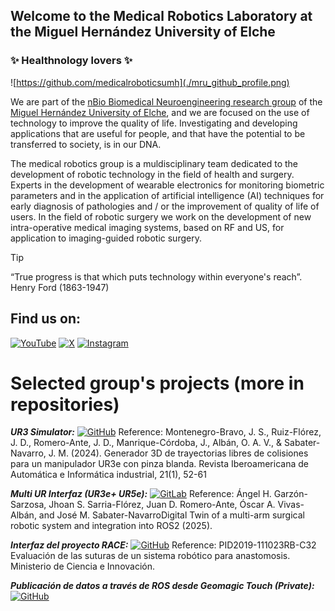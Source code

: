 ##  Welcome to the Medical Robotics Laboratory at the Miguel Hernández University of Elche
### ✨ Healthnology lovers ✨

![https://github.com/medicalroboticsumh](./mru_github_profile.png)

We are part of the [nBio Biomedical Neuroengineering research group](http://nbio.umh.es) of the [Miguel Hernández University of Elche](https://www.umh.es), and we are focused on the use of technology to improve the quality of life. Investigating and developing applications that are useful for people, and that have the potential to be transferred to society, is in our DNA.

The medical robotics group is a muldisciplinary team dedicated to the development of robotic technology in the field of health and surgery. Experts in the development of wearable electronics for monitoring biometric parameters and in the application of artificial intelligence (AI) techniques for early diagnosis of pathologies and / or the improvement of quality of life of users. In the field of robotic surgery we work on the development of new intra-operative medical imaging systems, based on RF and US, for application to imaging-guided robotic surgery. 

>[!TIP]
>“True progress is that which puts technology within everyone's reach”. Henry Ford (1863-1947)

## Find us on:
[![YouTube](https://img.shields.io/badge/YouTube-Medical_Robotics_UMH-FF0000?style=for-the-badge&logo=youtube&logoColor=white&labelColor=101010)](https://youtube.com/@grupoinvestigacionnbio3463)
[![X](https://img.shields.io/badge/Twitter-@MedRobotics_UMH-1DA1F2?style=for-the-badge&logo=twitter&logoColor=white&labelColor=101010)](https://twitter.com/medrobotics_UMH)
[![Instagram](https://img.shields.io/badge/Instagram-@MedRobotics_UMH-E4405F?style=for-the-badge&logo=instagram&logoColor=white&labelColor=101010)](https://instagram.com/MedRobotics_UMH)


# Selected group's projects (more in repositories)
**_UR3 Simulator:_**  [![GitHub](https://img.shields.io/badge/GitHub-UR3Project-181717?style=flat-square&logo=github&logoColor=white)](https://github.com/sebastian775/UR3Project) Reference: Montenegro-Bravo, J. S., Ruiz-Flórez, J. D., Romero-Ante, J. D., Manrique-Córdoba, J., Albán, O. A. V., & Sabater-Navarro, J. M. (2024). Generador 3D de trayectorias libres de colisiones para un manipulador UR3e con pinza blanda. Revista Iberoamericana de Automática e Informática industrial, 21(1), 52-61

**_Multi UR Interfaz (UR3e+ UR5e):_**  [![GitLab](https://img.shields.io/badge/GitLab-MultiURInterfaz-181717?style=flat-square&logo=github&logoColor=white)](https://gitlab.com/ur-interfaz/multi-ur-interfaz) Reference: Ángel H. Garzón-Sarzosa, Jhoan S. Sarria-Flórez, Juan D. Romero-Ante, Óscar A. Vivas-Albán, and José M. Sabater-NavarroDigital Twin of a multi-arm surgical robotic system and integration into ROS2 (2025).

**_Interfaz del proyecto RACE:_**  [![GitHub](https://img.shields.io/badge/GitHub-InterfazRace-181717?style=flat-square&logo=github&logoColor=white)](https://github.com/ArnauBN/InterfazRACE) Reference: PID2019-111023RB-C32 Evaluación de las suturas de un sistema robótico para anastomosis. Ministerio de Ciencia e Innovación.

**_Publicación de datos a través de ROS desde Geomagic Touch (Private):_**  [![GitHub](https://img.shields.io/badge/GitHub-InterfazRace-181717?style=flat-square&logo=github&logoColor=white)](https://github.com/mariabrotons/Publicacion-de-datos-a-traves-de-ROS-desde-Geomagic-Touch.git) 


